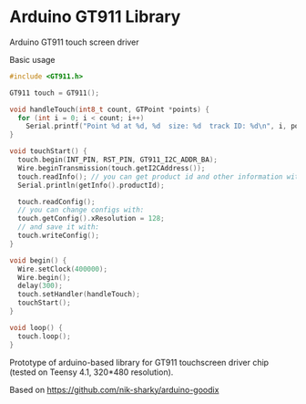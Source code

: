 # Arduino GT911 Library
Arduino GT911 touch screen driver

Basic usage
```cpp
#include <GT911.h>

GT911 touch = GT911();

void handleTouch(int8_t count, GTPoint *points) {
  for (int i = 0; i < count; i++) 
    Serial.printf("Point %d at %d, %d  size: %d  track ID: %d\n", i, points[i].x, points[i].y, points[i].size, points[i].trackId);
}

void touchStart() {
  touch.begin(INT_PIN, RST_PIN, GT911_I2C_ADDR_BA);
  Wire.beginTransmission(touch.getI2CAddress());
  touch.readInfo(); // you can get product id and other information with:
  Serial.println(getInfo().productId);

  touch.readConfig();
  // you can change configs with:
  touch.getConfig().xResolution = 128;
  // and save it with:
  touch.writeConfig();
}

void begin() {
  Wire.setClock(400000);
  Wire.begin();
  delay(300);
  touch.setHandler(handleTouch);
  touchStart();
}

void loop() {
  touch.loop();
}
```

Prototype of arduino-based library for GT911 touchscreen driver chip (tested on Teensy 4.1, 320*480 resolution).

Based on https://github.com/nik-sharky/arduino-goodix